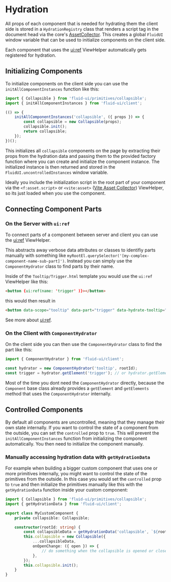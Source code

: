 # Hydration

All props of each component that is needed for hydrating them the client side is stored in a `HydrationRegistry` class that renders a script tag in the document head via the core's [AssetCollector](https://api.typo3.org/13.4/classes/TYPO3-CMS-Core-Page-AssetCollector.html). This creates a global `FluidUI` window variable that can be used to initialize components on the client side.

Each component that uses the [ui:ref](/docs/viewhelpers/ref) ViewHelper automatically gets registered for hydration.

## Initializing Components

To initialize components on the client side you can use the `initAllComponentInstances` function like this:

```ts
import { Collapsible } from 'fluid-ui/primitives/collapsible';
import { initAllComponentInstances } from 'fluid-ui/client';

(() => {
    initAllComponentInstances('collapsible', ({ props }) => {
        const collapsible = new Collapsible(props);
        collapsible.init();
        return collapsible;
    });
})();
```

This initializes all `collapsible` components on the page by extracting their props from the hydration data and passing them to the provided factory function where you can create and initialize the component instance. The initialized instance is then returned and stored in the `FluidUI.uncontrolledInstances` window variable.

Ideally you include the initialization script in the root part of your component via the `<f:asset.script>` or `<vite:asset>` ([Vite Asset Collector](https://extensions.typo3.org/extension/vite_asset_collector)) ViewHelper, so its just loaded when you use the component.

## Connecting Component Parts

### On the Server with `ui:ref`

To connect parts of a component between server and client you can use the [ui:ref](/docs/viewhelpers/ref) ViewHelper.

This abstracts away verbose data attributes or classes to identifiy parts manually with something like `myRootEl.querySelector('[my-complex-component-name-sub-part]')`. Instead you can simply use the `ComponentHydrator` class to find parts by their name.

Inside of the `Tooltip/Trigger.html` template you would use the `ui:ref` ViewHelper like this:

```html
<button {ui:ref(name: 'trigger' )}></button>
```

this would then result in

```html
<button data-scope="tooltip" data-part="trigger" data-hydrate-tooltip="«rootId»"></button>
```

See more about [ui:ref](/docs/viewhelpers/ref).

### On the Client with `ComponentHydrator`

On the client side you can then use the `ComponentHydrator` class to find the part like this:

```ts
import { ComponentHydrator } from 'fluid-ui/client';

const hydrator = new ComponentHydrator('tooltip', rootId);
const trigger = hydrator.getElement('trigger'); // or hydrator.getElements('trigger') for multiple elements
```

Most of the time you dont need the `ComponentHydrator` directly, because the `Component` base class already provides a `getElement` and `getElements` method that uses the `ComponentHydrator` internally.

## Controlled Components

By default all components are uncontrolled, meaning that they manage their own state internally. If you want to control the state of a component from the outside, you can set the `controlled` prop to `true`. This will prevent the `initAllComponentInstances` function from initializing the component automatically. You then need to initialize the component manually.

### Manually accessing hydration data with `getHydrationData`

For example when building a bigger custom component that uses one or more primitives internally, you might want to control the state of the primitives from the outside. In this case you would set the `controlled` prop to `true` and then initialize the primitives manually like this with the `getHydrationData` function inside your custom component:

```ts
import { Collapsible } from 'fluid-ui/primitives/collapsible';
import { getHydrationData } from 'fluid-ui/client';

export class MyCustomComponent {
    private collapsible: Collapsible;

    constructor(rootId: string) {
        const collapsibleData = getHydrationData('collapsible', `${rootId}-collapsible`);
        this.collapsible = new Collapsible({
            ...collapsibleData,
            onOpenChange: ({ open }) => {
                // do something when the collapsible is opened or closed
            },
        });
        this.collapsible.init();
    }
}
```
